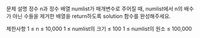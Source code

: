 문제 설명
정수 n과 정수 배열 numlist가 매개변수로 주어질 때, numlist에서 n의 배수가 아닌 수들을 제거한 배열을 return하도록 solution 함수를 완성해주세요.

제한사항
1 ≤ n ≤ 10,000
1 ≤ numlist의 크기 ≤ 100
1 ≤ numlist의 원소 ≤ 100,000
